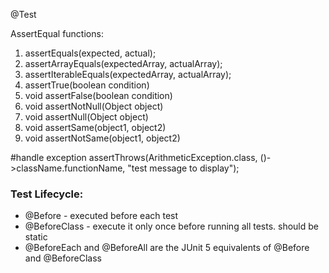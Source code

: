 @Test

AssertEqual functions:
1. assertEquals(expected, actual);
2. assertArrayEquals(expectedArray, actualArray);
3. assertIterableEquals(expectedArray, actualArray);
4. assertTrue(boolean condition)
5. void assertFalse(boolean condition)
6. void assertNotNull(Object object)
7. void assertNull(Object object)
8. void assertSame(object1, object2)
9. void assertNotSame(object1, object2)

#handle exception
assertThrows(ArithmeticException.class, ()->className.functionName, "test message to display");

### Test Lifecycle:
 - @Before  - executed before each test
 - @BeforeClass - execute it only once before running all tests. should be static
 - @BeforeEach and @BeforeAll are the JUnit 5 equivalents of @Before and @BeforeClass
